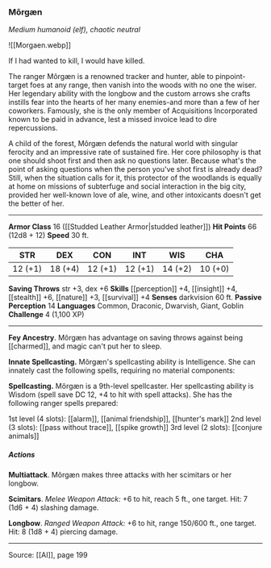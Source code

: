 ### Môrgæn
_Medium humanoid (elf), chaotic neutral_

![[Morgaen.webp]]

If I had wanted to kill, I would have killed.


The ranger Môrgæn is a renowned tracker and hunter, able to pinpoint-target foes at any range, then vanish into the woods with no one the wiser. Her legendary ability with the longbow and the custom arrows she crafts instills fear into the hearts of her many enemies-and more than a few of her coworkers. Famously, she is the only member of Acquisitions Incorporated known to be paid in advance, lest a missed invoice lead to dire repercussions.

A child of the forest, Môrgæn defends the natural world with singular ferocity and an impressive rate of sustained fire. Her core philosophy is that one should shoot first and then ask no questions later. Because what's the point of asking questions when the person you've shot first is already dead? Still, when the situation calls for it, this protector of the woodlands is equally at home on missions of subterfuge and social interaction in the big city, provided her well-known love of ale, wine, and other intoxicants doesn't get the better of her.






---

**Armor Class** 16 ([[Studded Leather Armor|studded leather]])
**Hit Points** 66 (12d8 + 12)
**Speed** 30 ft.

| STR     | DEX     | CON     | INT     | WIS     | CHA     |
|---------|---------|---------|---------|---------|---------|
| 12 (+1) | 18 (+4) | 12 (+1) | 12 (+1) | 14 (+2) | 10 (+0) |

**Saving Throws** str +3, dex +6
**Skills** [[perception]] +4, [[insight]] +4, [[stealth]] +6, [[nature]] +3, [[survival]] +4
**Senses** darkvision 60 ft.
**Passive Perception** 14
**Languages** Common, Draconic, Dwarvish, Giant, Goblin
**Challenge** 4 (1,100 XP)

---

**Fey Ancestry**. Môrgæn has advantage on saving throws against being [[charmed]], and magic can't put her to sleep.

**Innate Spellcasting.** Môrgæn's spellcasting ability is Intelligence. She can innately cast the following spells, requiring no material components:

**Spellcasting.** Môrgæn is a 9th-level spellcaster. Her spellcasting ability is Wisdom (spell save DC 12, +4 to hit with spell attacks). She has the following ranger spells prepared:

1st level (4 slots): [[alarm]], [[animal friendship]], [[hunter's mark]]
2nd level (3 slots): [[pass without trace]], [[spike growth]]
3rd level (2 slots): [[conjure animals]]

##### Actions
**Multiattack**. Môrgæn makes three attacks with her scimitars or her longbow.

**Scimitars**. _Melee Weapon Attack:_ +6 to hit, reach 5 ft., one target. Hit: 7 (1d6 + 4) slashing damage.

**Longbow**. _Ranged Weapon Attack:_ +6 to hit, range 150/600 ft., one target. Hit: 8 (1d8 + 4) piercing damage.


---

Source: [[AI]], page 199